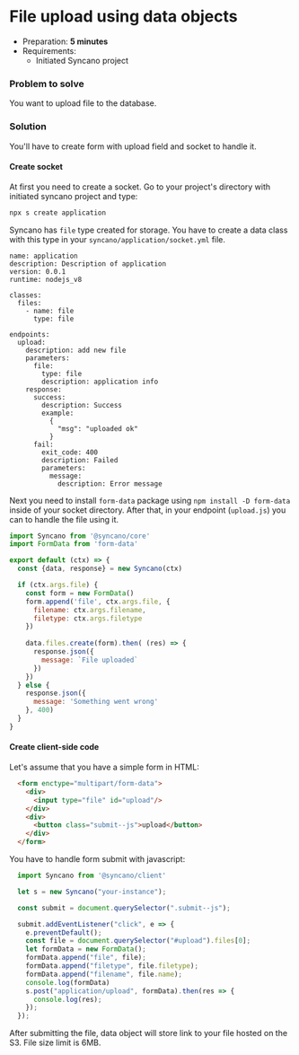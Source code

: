 # File upload using data objects

* Preparation: **5 minutes**
* Requirements:
  * Initiated Syncano project

### Problem to solve

You want to upload file to the database.

### Solution

You'll have to create form with upload field and socket to handle it.


#### Create socket

At first you need to create a socket. Go to your project's directory with initiated syncano project and type:

```sh
npx s create application
```

Syncano has `file` type created for storage. You have to create a data class with this type in your `syncano/application/socket.yml` file.

```
name: application
description: Description of application
version: 0.0.1
runtime: nodejs_v8

classes:
  files:
    - name: file
      type: file

endpoints:
  upload: 
    description: add new file
    parameters: 
      file: 
        type: file
        description: application info
    response:
      success: 
        description: Success
        example:
          {
            "msg": "uploaded ok"
          }
      fail:
        exit_code: 400
        description: Failed
        parameters:
          message:
            description: Error message

```

Next you need to install `form-data` package using `npm install -D form-data` inside of your socket directory. After that, in your endpoint (`upload.js`) you can to handle the file using it.

```js
import Syncano from '@syncano/core'
import FormData from 'form-data'

export default (ctx) => {
  const {data, response} = new Syncano(ctx)

  if (ctx.args.file) {
    const form = new FormData() 
    form.append('file', ctx.args.file, {
      filename: ctx.args.filename,
      filetype: ctx.args.filetype
    })
    
    data.files.create(form).then( (res) => { 
      response.json({
        message: `File uploaded`
      })
    })
  } else {
    response.json({
      message: 'Something went wrong'
    }, 400)
  }
}

```

#### Create client-side code

Let's assume that you have a simple form in HTML:

```html
  <form enctype="multipart/form-data">
    <div>
      <input type="file" id="upload"/>
    </div> 
    <div>
      <button class="submit--js">upload</button>
    </div> 
  </form>

```

You have to handle form submit with javascript:

```js
  import Syncano from '@syncano/client'

  let s = new Syncano("your-instance");

  const submit = document.querySelector(".submit--js");

  submit.addEventListener("click", e => {
    e.preventDefault();
    const file = document.querySelector("#upload").files[0];
    let formData = new FormData(); 
    formData.append("file", file);
    formData.append("filetype", file.filetype);
    formData.append("filename", file.name);
    console.log(formData)
    s.post("application/upload", formData).then(res => {
      console.log(res);
    });
  });

```

After submitting the file, data object will store link to your file hosted on the S3. File size limit is 6MB.